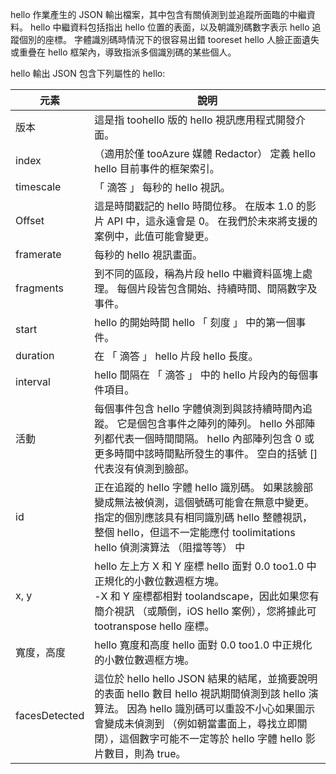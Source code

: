 hello 作業產生的 JSON 輸出檔案，其中包含有關偵測到並追蹤所面臨的中繼資料。 hello 中繼資料包括指出 hello 位置的表面，以及朝識別碼數字表示 hello 追蹤個別的座標。 字體識別碼時情況下的很容易出錯 tooreset hello 人臉正面遺失或重疊在 hello 框架內，導致指派多個識別碼的某些個人。

hello 輸出 JSON 包含下列屬性的 hello:

| 元素 | 說明 |
| --- | --- |
| 版本 |這是指 toohello 版的 hello 視訊應用程式開發介面。 |
| index | （適用於僅 tooAzure 媒體 Redactor） 定義 hello hello 目前事件的框架索引。 |
| timescale |「 滴答 」 每秒的 hello 視訊。 |
| Offset |這是時間戳記的 hello 時間位移。 在版本 1.0 的影片 API 中，這永遠會是 0。 在我們於未來將支援的案例中，此值可能會變更。 |
| framerate |每秒的 hello 視訊畫面。 |
| fragments |到不同的區段，稱為片段 hello 中繼資料區塊上處理。 每個片段皆包含開始、持續時間、間隔數字及事件。 |
| start |hello 的開始時間 hello 「 刻度 」 中的第一個事件。 |
| duration |在 「 滴答 」 hello 片段 hello 長度。 |
| interval |hello 間隔在 「 滴答 」 中的 hello 片段內的每個事件項目。 |
| 活動 |每個事件包含 hello 字體偵測到與該持續時間內追蹤。 它是個包含事件之陣列的陣列。 hello 外部陣列都代表一個時間間隔。 hello 內部陣列包含 0 或更多時間中該時間點所發生的事件。 空白的括號 [] 代表沒有偵測到臉部。 |
| id |正在追蹤的 hello 字體 hello 識別碼。 如果該臉部變成無法被偵測，這個號碼可能會在無意中變更。 指定的個別應該具有相同識別碼 hello 整體視訊，整個 hello，但這不一定能應付 toolimitations hello 偵測演算法 （阻擋等等） 中 |
| x, y |hello 左上方 X 和 Y 座標 hello 面對 0.0 too1.0 中正規化的小數位數週框方塊。 <br/>-X 和 Y 座標都相對 toolandscape，因此如果您有簡介視訊 （或顛倒，iOS hello 案例），您將據此可 tootranspose hello 座標。 |
| 寬度，高度 |hello 寬度和高度 hello 面對 0.0 too1.0 中正規化的小數位數週框方塊。 |
| facesDetected |這位於 hello hello JSON 結果的結尾，並摘要說明的表面 hello 數目 hello 視訊期間偵測到該 hello 演算法。 因為 hello 識別碼可以重設不小心如果圖示會變成未偵測到 （例如朝當畫面上，尋找立即關閉），這個數字可能不一定等於 hello 字體 hello 影片數目，則為 true。 |

